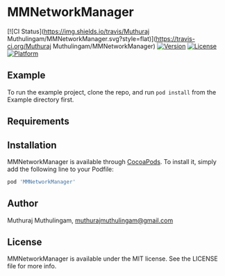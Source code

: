 # MMNetworkManager

[![CI Status](https://img.shields.io/travis/Muthuraj Muthulingam/MMNetworkManager.svg?style=flat)](https://travis-ci.org/Muthuraj Muthulingam/MMNetworkManager)
[![Version](https://img.shields.io/cocoapods/v/MMNetworkManager.svg?style=flat)](https://cocoapods.org/pods/MMNetworkManager)
[![License](https://img.shields.io/cocoapods/l/MMNetworkManager.svg?style=flat)](https://cocoapods.org/pods/MMNetworkManager)
[![Platform](https://img.shields.io/cocoapods/p/MMNetworkManager.svg?style=flat)](https://cocoapods.org/pods/MMNetworkManager)

## Example

To run the example project, clone the repo, and run `pod install` from the Example directory first.

## Requirements

## Installation

MMNetworkManager is available through [CocoaPods](https://cocoapods.org). To install
it, simply add the following line to your Podfile:

```ruby
pod 'MMNetworkManager'
```

## Author

Muthuraj Muthulingam, muthurajmuthulingam@gmail.com

## License

MMNetworkManager is available under the MIT license. See the LICENSE file for more info.
